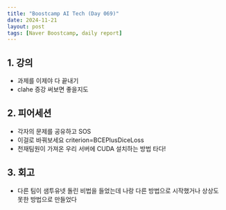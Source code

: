 ```yaml
---
title: "Boostcamp AI Tech (Day 069)"
date: 2024-11-21
layout: post
tags: [Naver Boostcamp, daily report]
---
```

## 1. 강의
- 과제를 이제야 다 끝내기
- clahe 증강 써보면 좋을지도

## 2. 피어세션
- 각자의 문제를 공유하고 SOS
- 이걸로 바꿔보세요 criterion=BCEPlusDiceLoss
- 천재팀원이 가져온 우리 서버에 CUDA 설치하는 방법 타다!

## 3. 회고
- 다른 팀이 샘투유넷 돌린 비법을 들었는데 나랑 다른 방법으로 시작했거나 상상도 못한 방법으로 만들었다
